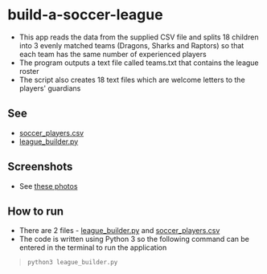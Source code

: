 # build-a-soccer-league
* This app reads the data from the supplied CSV file and splits 18 children into 3 evenly matched teams (Dragons, Sharks and Raptors) so that each team has the same number of experienced players
* The program outputs a text file called teams.txt that contains the league roster
* The script also creates 18 text files which are welcome letters to the players' guardians

## See
* [soccer_players.csv](https://github.com/FVPukay/build-a-soccer-league/blob/master/soccer_players.csv)
* [league_builder.py](https://github.com/FVPukay/build-a-soccer-league/blob/master/league_builder.py)

## Screenshots
* See [these photos](https://www.flickr.com/photos/156561177@N03/albums/72157676799109427)

## How to run

* There are 2 files - [league_builder.py](https://github.com/FVPukay/build-a-soccer-league/blob/master/league_builder.py) and [soccer_players.csv](https://github.com/FVPukay/build-a-soccer-league/blob/master/soccer_players.csv)
* The code is written using Python 3 so the following command can be entered in the terminal to run the application  

> `python3 league_builder.py`
